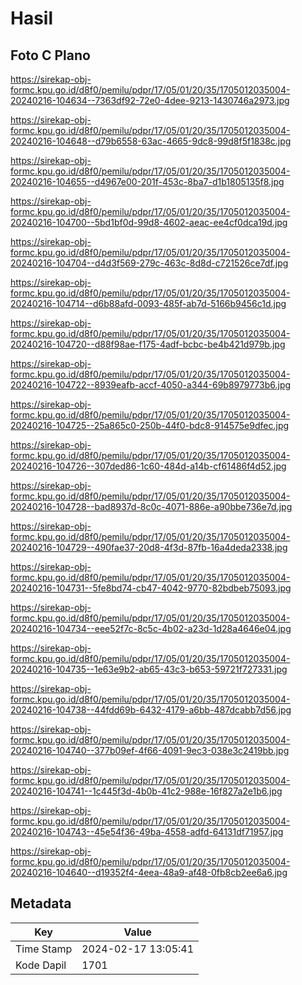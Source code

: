 # Hasil

## Foto C Plano

https://sirekap-obj-formc.kpu.go.id/d8f0/pemilu/pdpr/17/05/01/20/35/1705012035004-20240216-104634--7363df92-72e0-4dee-9213-1430746a2973.jpg

https://sirekap-obj-formc.kpu.go.id/d8f0/pemilu/pdpr/17/05/01/20/35/1705012035004-20240216-104648--d79b6558-63ac-4665-9dc8-99d8f5f1838c.jpg

https://sirekap-obj-formc.kpu.go.id/d8f0/pemilu/pdpr/17/05/01/20/35/1705012035004-20240216-104655--d4967e00-201f-453c-8ba7-d1b1805135f8.jpg

https://sirekap-obj-formc.kpu.go.id/d8f0/pemilu/pdpr/17/05/01/20/35/1705012035004-20240216-104700--5bd1bf0d-99d8-4602-aeac-ee4cf0dca19d.jpg

https://sirekap-obj-formc.kpu.go.id/d8f0/pemilu/pdpr/17/05/01/20/35/1705012035004-20240216-104704--d4d3f569-279c-463c-8d8d-c721526ce7df.jpg

https://sirekap-obj-formc.kpu.go.id/d8f0/pemilu/pdpr/17/05/01/20/35/1705012035004-20240216-104714--d6b88afd-0093-485f-ab7d-5166b9456c1d.jpg

https://sirekap-obj-formc.kpu.go.id/d8f0/pemilu/pdpr/17/05/01/20/35/1705012035004-20240216-104720--d88f98ae-f175-4adf-bcbc-be4b421d979b.jpg

https://sirekap-obj-formc.kpu.go.id/d8f0/pemilu/pdpr/17/05/01/20/35/1705012035004-20240216-104722--8939eafb-accf-4050-a344-69b8979773b6.jpg

https://sirekap-obj-formc.kpu.go.id/d8f0/pemilu/pdpr/17/05/01/20/35/1705012035004-20240216-104725--25a865c0-250b-44f0-bdc8-914575e9dfec.jpg

https://sirekap-obj-formc.kpu.go.id/d8f0/pemilu/pdpr/17/05/01/20/35/1705012035004-20240216-104726--307ded86-1c60-484d-a14b-cf61486f4d52.jpg

https://sirekap-obj-formc.kpu.go.id/d8f0/pemilu/pdpr/17/05/01/20/35/1705012035004-20240216-104728--bad8937d-8c0c-4071-886e-a90bbe736e7d.jpg

https://sirekap-obj-formc.kpu.go.id/d8f0/pemilu/pdpr/17/05/01/20/35/1705012035004-20240216-104729--490fae37-20d8-4f3d-87fb-16a4deda2338.jpg

https://sirekap-obj-formc.kpu.go.id/d8f0/pemilu/pdpr/17/05/01/20/35/1705012035004-20240216-104731--5fe8bd74-cb47-4042-9770-82bdbeb75093.jpg

https://sirekap-obj-formc.kpu.go.id/d8f0/pemilu/pdpr/17/05/01/20/35/1705012035004-20240216-104734--eee52f7c-8c5c-4b02-a23d-1d28a4646e04.jpg

https://sirekap-obj-formc.kpu.go.id/d8f0/pemilu/pdpr/17/05/01/20/35/1705012035004-20240216-104735--1e63e9b2-ab65-43c3-b653-59721f727331.jpg

https://sirekap-obj-formc.kpu.go.id/d8f0/pemilu/pdpr/17/05/01/20/35/1705012035004-20240216-104738--44fdd69b-6432-4179-a6bb-487dcabb7d56.jpg

https://sirekap-obj-formc.kpu.go.id/d8f0/pemilu/pdpr/17/05/01/20/35/1705012035004-20240216-104740--377b09ef-4f66-4091-9ec3-038e3c2419bb.jpg

https://sirekap-obj-formc.kpu.go.id/d8f0/pemilu/pdpr/17/05/01/20/35/1705012035004-20240216-104741--1c445f3d-4b0b-41c2-988e-16f827a2e1b6.jpg

https://sirekap-obj-formc.kpu.go.id/d8f0/pemilu/pdpr/17/05/01/20/35/1705012035004-20240216-104743--45e54f36-49ba-4558-adfd-64131df71957.jpg

https://sirekap-obj-formc.kpu.go.id/d8f0/pemilu/pdpr/17/05/01/20/35/1705012035004-20240216-104640--d19352f4-4eea-48a9-af48-0fb8cb2ee6a6.jpg


## Metadata

| Key        | Value               |
| ---------- | ------------------- |
| Time Stamp | 2024-02-17 13:05:41 |
| Kode Dapil | 1701                |



